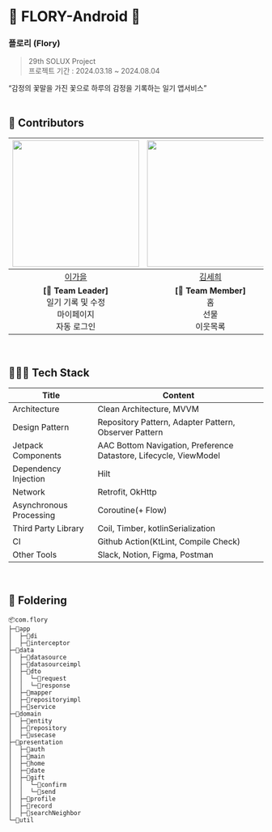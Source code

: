 # 🌸 FLORY-Android 🌸
### 플로리 (Flory)
> 29th SOLUX Project</br>
> 프로젝트 기간 : 2024.03.18 ~ 2024.08.04 </br>

“감정의 꽃말을 가진 꽃으로 하루의 감정을 기록하는 일기 앱서비스” </br>
</br>

## 🌸 Contributors
|<img src="https://avatars.githubusercontent.com/u/91470334?s=400&u=4a743fda141cf8a074022b515b0ce3286e6c8560&v=4" width="250" />|<img src="https://avatars.githubusercontent.com/u/65457903?v=4" width="250" />|<img src="https://avatars.githubusercontent.com/u/145467592?v=4" width="250" />|
|:---------:|:---------:|:---------:|
|[이가을](https://github.com/gaeulzzang)|[김세희](https://github.com/sehee0207)|[윤희재](https://github.com/younheejae)|
| **[👑 Team Leader]** </br>일기 기록 및 수정</br>마이페이지</br>자동 로그인 | **[🤖 Team Member]** </br>홈</br>선물</br>이웃목록 | **[🤖 Team Member]** </br>로그인</br>회원가입 |
</br>

## 👩🏻‍💻 Tech Stack
| Title | Content |
| ------------ | -------------------------- |
| Architecture | Clean Architecture, MVVM  |
| Design Pattern | Repository Pattern, Adapter Pattern, Observer Pattern |
| Jetpack Components | AAC Bottom Navigation, Preference Datastore, Lifecycle, ViewModel  |
| Dependency Injection | Hilt  |
| Network | Retrofit, OkHttp  |
| Asynchronous Processing | Coroutine(+ Flow)  |
| Third Party Library | Coil, Timber, kotlinSerialization |
| CI | Github Action(KtLint, Compile Check)  |
| Other Tools | Slack, Notion, Figma, Postman  |\
</br>

## 📁 Foldering
```
📦com.flory
├─📂app
│  ├─📂di
│  ├─📂interceptor
├─📂data
│  ├─📂datasource
│  ├─📂datasourceimpl
│  ├─📂dto
│  │  └─📂request
│  │  └─📂response
│  ├─📂mapper
│  ├─📂repositoryimpl
│  ├─📂service
├─📂domain
│  ├─📂entity
│  ├─📂repository
│  ├─📂usecase
├─📂presentation
│  ├─📂auth
│  ├─📂main
│  ├─📂home
│  ├─📂date
│  ├─📂gift
│  │  └─📂confirm
│  │  └─📂send
│  ├─📂profile
│  ├─📂record
│  ├─📂searchNeighbor
└─📂util
```
</br>
